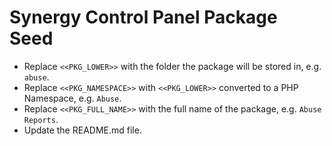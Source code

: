 # Synergy Control Panel Package Seed

 - Replace `<<PKG_LOWER>>` with the folder the package will be stored in, e.g. `abuse`.
 - Replace `<<PKG_NAMESPACE>>` with `<<PKG_LOWER>>` converted to a PHP Namespace, e.g. `Abuse`.
 - Replace `<<PKG_FULL_NAME>>` with the full name of the package, e.g. `Abuse Reports`.
 - Update the README.md file.
